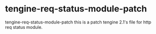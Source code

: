 # tengine-req-status-module-patch
tengine-req-status-module-patch
this is a patch tengine 2.1's file for http req status module.  
